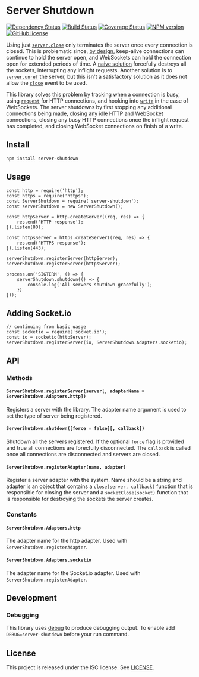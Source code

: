 # Server Shutdown

[![Dependency Status](https://david-dm.org/MitMaro/node-server-shutdown.svg)](https://david-dm.org/MitMaro/node-server-shutdown)
[![Build Status](https://travis-ci.org/MitMaro/node-server-shutdown.svg?branch=master)](https://travis-ci.org/MitMaro/node-server-shutdown)
[![Coverage Status](https://coveralls.io/repos/github/MitMaro/node-server-shutdown/badge.svg?branch=master)](https://coveralls.io/github/MitMaro/node-server-shutdown?branch=master)
[![NPM version](https://img.shields.io/npm/v/server-shutdown.svg)](https://www.npmjs.com/package/server-shutdown)
[![GitHub license](https://img.shields.io/badge/license-ISC-blue.svg)](https://raw.githubusercontent.com/MitMaro/node-server-shutdown/master/LICENSE.md)

Using just [`server.close`][1] only terminates the server once every connection is closed. This is problematic since,
[by design][2], keep-alive connections can continue to hold the server open, and WebSockets can hold the connection open
for extended periods of time. A [naive solution][3] forcefully destroys all the sockets, interrupting any inflight requests.
Another solution is to [`server.unref`][4] the server, but this isn't a satisfactory solution as it does not allow the
[`close`][5] event to be used.

This library solves this problem by tracking when a connection is busy, using [`request`][6] for HTTP connections, and hooking
into [`write`][7] in the case of WebSockets. The server shutdowns by first stopping any additional connections being made,
closing any idle HTTP and WebSocket connections, closing any busy HTTP connections once the inflight request has completed, and
closing WebSocket connections on finish of a write. 

## Install

    npm install server-shutdown

## Usage

    const http = require('http');
    const https = require('https');
    const ServerShutdown = require('server-shutdown');
    const serverShutdown = new ServerShutdown();

    const httpServer = http.createServer((req, res) => {
        res.end('HTTP response');
    }).listen(80);

    const httpsServer = https.createServer((req, res) => {
        res.end('HTTPS response');
    }).listen(443);

    serverShutdown.registerServer(httpServer);
    serverShutdown.registerServer(httpsServer);

    process.on('SIGTERM', () => {
        serverShutdown.shutdown(() => {
            console.log('All servers shutdown gracefully');
        })
    }));

## Adding Socket.io

    // continuing from basic uasge
    const socketio = require('socket.io');
    const io = socketio(httpServer);
    serverShutdown.registerServer(io, ServerShutdown.Adapters.socketio);

## API

### Methods

#### `ServerShutdown.registerServer(server[, adapterName = ServerShutdown.Adapters.http])`

Registers a server with the library. The adapter name argument is used to set the type of server being registered.

#### `ServerShutdown.shutdown([force = false][, callback])`

Shutdown all the servers registered. If the optional `force` flag is provided and true all connections
are forecfully disconnected. The `callback` is called once all connections are disconnected and servers
are closed.

#### `ServerShutdown.registerAdapter(name, adapter)`

Register a server adapter with the system. Name should be a string and adapter is an object that contains a
`close(server, callback)` function that is responsible for closing the server and a `socketClose(socket)`
function that is responsible for destroying the sockets the server creates.

### Constants

#### `ServerShutdown.Adapters.http`

The adapter name for the http adapter. Used with `ServerShutdown.registerAdapter`.

#### `ServerShutdown.Adapters.socketio`

The adapter name for the Socket.io adapter. Used with `ServerShutdown.registerAdapter`.

## Development

### Debugging

This library uses [debug][8] to produce debugging output. To enable add `DEBUG=server-shutdown` before
your run command.

## License

This project is released under the ISC license. See [LICENSE](LICENSE.md).


[1]: https://nodejs.org/api/http.html#http_server_close_callback
[2]: https://github.com/nodejs/node/issues/2642
[3]: https://github.com/isaacs/server-destroy
[4]: https://nodejs.org/api/net.html#net_server_unref
[5]: https://nodejs.org/api/http.html#http_event_close
[6]: https://nodejs.org/api/http.html#http_event_request
[7]: https://nodejs.org/api/http.html#http_response_write_chunk_encoding_callback
[8]: https://github.com/visionmedia/debug
